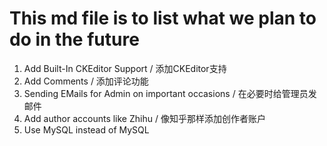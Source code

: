 # This md file is to list what we plan to do in the future
1. Add Built-In CKEditor Support / 添加CKEditor支持
2. Add Comments / 添加评论功能
3. Sending EMails for Admin on important occasions /
在必要时给管理员发邮件
4. Add author accounts like Zhihu / 像知乎那样添加创作者账户
5. Use MySQL instead of MySQL
